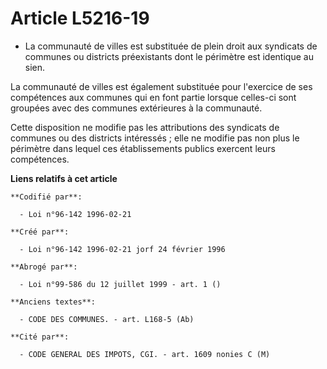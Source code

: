 # Article L5216-19

- La communauté de villes est substituée de plein droit aux syndicats de communes ou districts préexistants dont le périmètre
est identique au sien.

La communauté de villes est également substituée pour l'exercice de ses compétences aux communes qui en font partie lorsque
celles-ci sont groupées avec des communes extérieures à la communauté.

Cette disposition ne modifie pas les attributions des syndicats de communes ou des districts intéressés ; elle ne modifie pas
non plus le périmètre dans lequel ces établissements publics exercent leurs compétences.

**Liens relatifs à cet article**

	**Codifié par**:

	  - Loi n°96-142 1996-02-21

	**Créé par**:

	  - Loi n°96-142 1996-02-21 jorf 24 février 1996

	**Abrogé par**:

	  - Loi n°99-586 du 12 juillet 1999 - art. 1 ()

	**Anciens textes**:

	  - CODE DES COMMUNES. - art. L168-5 (Ab)

	**Cité par**:

	  - CODE GENERAL DES IMPOTS, CGI. - art. 1609 nonies C (M)
